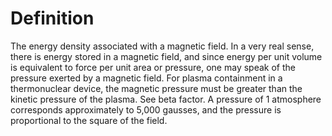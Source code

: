 # Definition

The energy density associated with a magnetic field. In a very real
sense, there is energy stored in a magnetic field, and since energy per
unit volume is equivalent to force per unit area or pressure, one may
speak of the pressure exerted by a magnetic field. For plasma
containment in a thermonuclear device, the magnetic pressure must be
greater than the kinetic pressure of the plasma. See beta factor. A
pressure of 1 atmosphere corresponds approximately to 5,000 gausses, and
the pressure is proportional to the square of the field.
